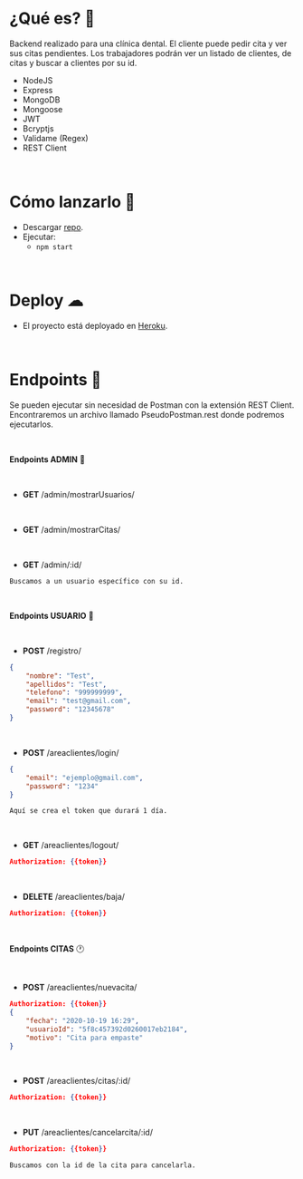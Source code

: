 # ¿Qué es? 👀

Backend realizado para una clínica dental. El cliente puede pedir cita y ver sus citas pendientes. Los trabajadores podrán ver un listado de clientes, de citas y buscar a clientes por su id.

- NodeJS
- Express
- MongoDB
- Mongoose
- JWT
- Bcryptjs
- Validame (Regex)
- REST Client

<br>

# Cómo lanzarlo 🚀

- Descargar [repo](https://github.com/RosaSabater/appCitas).
- Ejecutar:
	- `npm start`

<br>

# Deploy ☁

- El proyecto está deployado en [Heroku](https://backendcitas.herokuapp.com).

<br>

# Endpoints 📃
Se pueden ejecutar sin necesidad de Postman con la extensión REST Client.<br>
Encontraremos un archivo llamado PseudoPostman.rest donde podremos ejecutarlos.

<br>

**Endpoints ADMIN** 🤴

<br>

- **GET** /admin/mostrarUsuarios/

<br>

- **GET** /admin/mostrarCitas/

<br>

- **GET** /admin/:id/
```
Buscamos a un usuario específico con su id.
```

<br>

**Endpoints USUARIO** 👥

<br>

- **POST** /registro/
```json
{
    "nombre": "Test",
    "apellidos": "Test",
    "telefono": "999999999",
    "email": "test@gmail.com",
    "password": "12345678" 
}
```

<br>


- **POST** /areaclientes/login/
```json
{
    "email": "ejemplo@gmail.com",
    "password": "1234"
}
```
```
Aquí se crea el token que durará 1 día.
```

<br>

- **GET** /areaclientes/logout/
```json
Authorization: {{token}}
```

<br>

- **DELETE** /areaclientes/baja/
```json
Authorization: {{token}}
```

<br>

**Endpoints CITAS** 🕐

<br>

- **POST** /areaclientes/nuevacita/
```json
Authorization: {{token}}
{
    "fecha": "2020-10-19 16:29",
    "usuarioId": "5f8c457392d0260017eb2184",
    "motivo": "Cita para empaste"
}
```

<br>

- **POST** /areaclientes/citas/:id/
```json
Authorization: {{token}}
```

<br>

- **PUT** /areaclientes/cancelarcita/:id/
```json
Authorization: {{token}}
```
```
Buscamos con la id de la cita para cancelarla.
```

